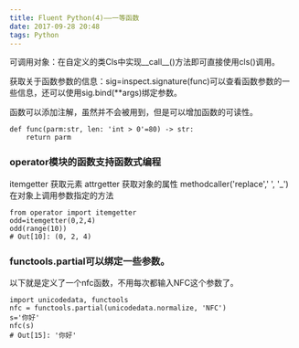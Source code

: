 ```yaml
---
title: Fluent Python(4)——一等函数
date: 2017-09-28 20:48
tags: Python
---
```


可调用对象：在自定义的类Cls中实现__call__()方法即可直接使用cls()调用。

获取关于函数参数的信息：sig=inspect.signature(func)可以查看函数参数的一些信息，还可以使用sig.bind(**args)绑定参数。

函数可以添加注解，虽然并不会被用到，但是可以增加函数的可读性。
```
def func(parm:str, len: 'int > 0'=80) -> str:
    return parm
```

### operator模块的函数支持函数式编程
itemgetter 获取元素
attrgetter 获取对象的属性
methodcaller('replace',' ', '_') 在对象上调用参数指定的方法
```
from operator import itemgetter
odd=itemgetter(0,2,4)
odd(range(10))
# Out[10]: (0, 2, 4)
```

### functools.partial可以绑定一些参数。
以下就是定义了一个nfc函数，不用每次都输入NFC这个参数了。
```
import unicodedata, functools
nfc = functools.partial(unicodedata.normalize, 'NFC')
s='你好'
nfc(s)
# Out[15]: '你好'
```
